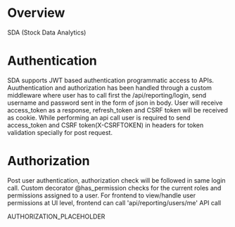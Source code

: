 # Overview
SDA (Stock Data Analytics) 


# Authentication
SDA supports JWT based authentication programmatic access to APIs. 
Auuthentication and authorization has been handled through a custom middleware where user has to call first the /api/reporting/login, send username and password sent in the form of json in body.
User will receive access_token as a response, refresh_token and CSRF token will be received as cookie.
While performing an api call user is required to send access_token and CSRF token(X-CSRFTOKEN) in headers for token validation specially for post request.


# Authorization
Post user authentication, authorization check will be followed in same login call. Custom decorator @has_permission checks for the current roles and permissions assigned to a user.
For frontend to view/handle user permissions at UI level, frontend can call 'api/reporting/users/me' API call

AUTHORIZATION_PLACEHOLDER
